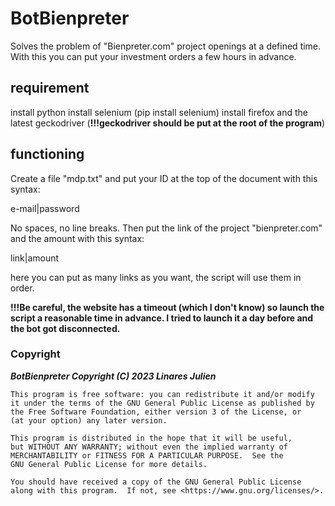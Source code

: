# BotBienpreter

Solves the problem of "Bienpreter.com" project openings at a defined time. With this you can put your investment orders a few hours in advance.


## requirement

install python
install selenium (pip install selenium)
install firefox and the latest geckodriver (**!!!geckodriver should be put at the root of the program**)


## functioning

Create a file "mdp.txt" and put your ID at the top of the document with this syntax:


e-mail|password


No spaces, no line breaks.
Then put the link of the project "bienpreter.com" and the amount with this syntax:


link|amount


here you can put as many links as you want, the script will use them in order.

**!!!Be careful, the website has a timeout (which I don't know) so launch the script a reasonable time in advance. I tried to launch it a day before and the bot got disconnected.**



### Copyright

***BotBienpreter Copyright (C) 2023  Linares Julien***

    This program is free software: you can redistribute it and/or modify
    it under the terms of the GNU General Public License as published by
    the Free Software Foundation, either version 3 of the License, or
    (at your option) any later version.

    This program is distributed in the hope that it will be useful,
    but WITHOUT ANY WARRANTY; without even the implied warranty of
    MERCHANTABILITY or FITNESS FOR A PARTICULAR PURPOSE.  See the
    GNU General Public License for more details.

    You should have received a copy of the GNU General Public License
    along with this program.  If not, see <https://www.gnu.org/licenses/>.
